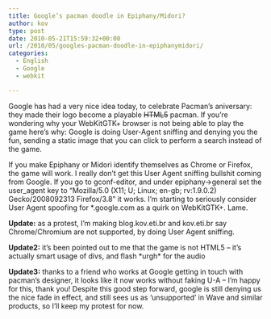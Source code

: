 ```yaml
---
title: Google’s pacman doodle in Epiphany/Midori?
author: kov
type: post
date: 2010-05-21T15:59:32+00:00
url: /2010/05/googles-pacman-doodle-in-epiphanymidori/
categories:
  - English
  - Google
  - webkit

---
```

Google has had a very nice idea today, to celebrate Pacman&#8217;s aniversary: they made their logo become a playable <del datetime="2010-05-21T22:17:07+00:00">HTML5</del> pacman. If you&#8217;re wondering why your WebKitGTK+ browser is not being able to play the game here&#8217;s why: Google is doing User-Agent sniffing and denying you the fun, sending a static image that you can click to perform a search instead of the game.

If you make Epiphany or Midori identify themselves as Chrome or Firefox, the game will work. I really don&#8217;t get this User Agent sniffing bullshit coming from Google. If you go to gconf-editor, and under epiphany->general set the user_agent key to &#8220;Mozilla/5.0 (X11; U; Linux; en-gb; rv:1.9.0.2) Gecko/2008092313 Firefox/3.8&#8221; it works. I&#8217;m starting to seriously consider User Agent spoofing for *.google.com as a quirk on WebKitGTK+. Lame.

**Update:** as a protest, I&#8217;m making blog.kov.eti.br and kov.eti.br say Chrome/Chromium are not supported, by doing User Agent sniffing.  

**Update2:** it&#8217;s been pointed out to me that the game is not HTML5 &#8211; it&#8217;s actually smart usage of divs, and flash \*urgh\* for the audio  

**Update3:** thanks to a friend who works at Google getting in touch with pacman&#8217;s designer, it looks like it now works without faking U-A &#8211; I&#8217;m happy for this, thank you! Despite this good step forward, google is still denying us the nice fade in effect, and still sees us as &#8216;unsupported&#8217; in Wave and similar products, so I&#8217;ll keep my protest for now.
